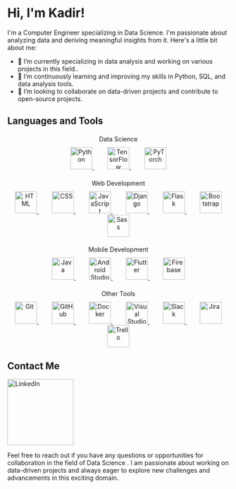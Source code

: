 # Hi, I'm Kadir!

I'm a Computer Engineer specializing in Data Science. I'm passionate about analyzing data and deriving meaningful insights from it. Here's a little bit about me:

- 🔭 I’m currently specializing in data analysis and working on various projects in this field..
- 🌱 I’m continuously learning and improving my skills in Python, SQL, and data analysis tools.
- 👯 I’m looking to collaborate on data-driven projects and contribute to open-source projects.

## Languages and Tools
<div align="center" style="margin-top: 20px;">Data Science</div>
<p align="center" style="margin-top: 10px;">
  <a href="https://www.python.org/" style="margin: 0 15px;">
    <img src="https://www.vectorlogo.zone/logos/python/python-icon.svg" alt="Python" width="50" height="50"/>
  </a>
  <a href="https://www.tensorflow.org/" style="margin: 0 15px;">
    <img src="https://www.vectorlogo.zone/logos/tensorflow/tensorflow-icon.svg" alt="TensorFlow" width="50" height="50"/>
  </a>
  <a href="https://pytorch.org/" style="margin: 0 15px;">
    <img src="https://www.vectorlogo.zone/logos/pytorch/pytorch-icon.svg" alt="PyTorch" width="50" height="50"/>
  </a>
</p>
<div align="center" style="margin-top: 20px;">Web Development</div>
<p align="center" style="margin-top: 10px;">
  <a href="https://developer.mozilla.org/en-US/docs/Web/HTML" style="margin: 0 15px;">
    <img src="https://www.vectorlogo.zone/logos/w3_html5/w3_html5-icon.svg" alt="HTML" width="50" height="50"/>
  </a>
  <a href="https://developer.mozilla.org/en-US/docs/Web/CSS" style="margin: 0 15px;">
    <img src="https://www.vectorlogo.zone/logos/w3_css/w3_css-icon.svg" alt="CSS" width="50" height="50"/>
  </a>
  <a href="https://www.javascript.com/" style="margin: 0 15px;">
    <img src="https://www.vectorlogo.zone/logos/javascript/javascript-icon.svg" alt="JavaScript" width="50" height="50"/>
  </a>
  <a href="https://www.djangoproject.com/" style="margin: 0 15px;">
    <img src="https://www.vectorlogo.zone/logos/djangoproject/djangoproject-icon.svg" alt="Django" width="50" height="50"/>
  </a>
  <a href="https://flask.palletsprojects.com/" style="margin: 0 15px;">
    <img src="https://www.vectorlogo.zone/logos/pocoo_flask/pocoo_flask-icon.svg" alt="Flask" width="50" height="50"/>
  </a>
  <a href="https://getbootstrap.com/" style="margin: 0 15px;">
    <img src="https://www.vectorlogo.zone/logos/getbootstrap/getbootstrap-icon.svg" alt="Bootstrap" width="50" height="50"/>
  </a>
  <a href="https://sass-lang.com/" style="margin: 0 15px;">
    <img src="https://www.vectorlogo.zone/logos/sass-lang/sass-lang-icon.svg" alt="Sass" width="50" height="50"/>
  </a>
</p>
<div align="center" style="margin-top: 20px;">Mobile Development</div>
<p align="center" style="margin-top: 10px;">
  <a href="https://www.java.com/" style="margin: 0 15px;">
    <img src="https://www.vectorlogo.zone/logos/java/java-icon.svg" alt="Java" width="50" height="50"/>
  </a>
  <a href="https://developer.android.com/studio" style="margin: 0 15px;">
    <img src="https://www.vectorlogo.zone/logos/android/android-icon.svg" alt="Android Studio" width="50" height="50"/>
  </a>
  <a href="https://flutter.dev/" style="margin: 0 15px;">
    <img src="https://www.vectorlogo.zone/logos/flutterio/flutterio-icon.svg" alt="Flutter" width="50" height="50"/>
  </a>
  <a href="https://firebase.google.com/" style="margin: 0 15px;">
    <img src="https://www.vectorlogo.zone/logos/firebase/firebase-icon.svg" alt="Firebase" width="50" height="50"/>
  </a>
</p>
<div align="center" style="margin-top: 20px;">Other Tools</div>
<p align="center" style="margin-top: 10px;">
  <a href="https://git-scm.com/" style="margin: 0 15px;">
    <img src="https://www.vectorlogo.zone/logos/git-scm/git-scm-icon.svg" alt="Git" width="50" height="50"/>
  </a>
  <a href="https://github.com/" style="margin: 0 15px;">
    <img src="https://www.vectorlogo.zone/logos/github/github-icon.svg" alt="GitHub" width="50" height="50"/>
  </a>
  <a href="https://www.docker.com/" style="margin: 0 15px;">
    <img src="https://www.vectorlogo.zone/logos/docker/docker-icon.svg" alt="Docker" width="50" height="50"/>
  </a>
  <a href="https://code.visualstudio.com/" style="margin: 0 15px;">
    <img src="https://www.vectorlogo.zone/logos/visualstudio_code/visualstudio_code-icon.svg" alt="Visual Studio Code" width="50" height="50"/>
  </a>
  <a href="https://slack.com/" style="margin: 0 15px;">
    <img src="https://www.vectorlogo.zone/logos/slack/slack-icon.svg" alt="Slack" width="50" height="50"/>
  </a>
  <a href="https://www.atlassian.com/software/jira" style="margin: 0 15px;">
    <img src="https://www.vectorlogo.zone/logos/atlassian_jira/atlassian_jira-icon.svg" alt="Jira" width="50" height="50"/>
  </a>
  <a href="https://trello.com/" style="margin: 0 15px;">
    <img src="https://www.vectorlogo.zone/logos/trello/trello-icon.svg" alt="Trello" width="50" height="50"/>
  </a>
</p>

## Contact Me

<a href="https://www.linkedin.com/in/kadir-kesimal/"><img src="https://img.shields.io/badge/-LinkedIn-0077B5?style=flat-square&logo=linkedin&logoColor=white" alt="LinkedIn" width="150px"></a>

Feel free to reach out if you have any questions or opportunities for collaboration in the field of Data Science . I am passionate about working on data-driven projects and always eager to explore new challenges and advancements in this exciting domain.
